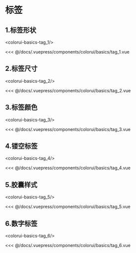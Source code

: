 # 标签


## 1.标签形状

<baseComponent-codeBox
  title=""
  description=""
  onlineLink="">
  <colorui-basics-tag_1/>
  <!-- 这里直接设置 引入的展示代码 ；注意引入代码一定不能缩进！！！否则不能生效！-->
  <highlight-code slot="codeText" lang="vue">
<<< @/docs/.vuepress/components/colorui/basics/tag_1.vue
  </highlight-code>
</baseComponent-codeBox>


## 2.标签尺寸

<baseComponent-codeBox
  title=""
  description=""
  onlineLink="">
  <colorui-basics-tag_2/>
  <!-- 这里直接设置 引入的展示代码 ；注意引入代码一定不能缩进！！！否则不能生效！-->
  <highlight-code slot="codeText" lang="vue">
<<< @/docs/.vuepress/components/colorui/basics/tag_2.vue
  </highlight-code>
</baseComponent-codeBox>

## 3.标签颜色

<baseComponent-codeBox
  title=""
  description=""
  onlineLink="">
  <colorui-basics-tag_3/>
  <!-- 这里直接设置 引入的展示代码 ；注意引入代码一定不能缩进！！！否则不能生效！-->
  <highlight-code slot="codeText" lang="vue">
<<< @/docs/.vuepress/components/colorui/basics/tag_3.vue
  </highlight-code>
</baseComponent-codeBox>

## 4.镂空标签

<baseComponent-codeBox
  title=""
  description=""
  onlineLink="">
  <colorui-basics-tag_4/>
  <!-- 这里直接设置 引入的展示代码 ；注意引入代码一定不能缩进！！！否则不能生效！-->
  <highlight-code slot="codeText" lang="vue">
<<< @/docs/.vuepress/components/colorui/basics/tag_4.vue
  </highlight-code>
</baseComponent-codeBox>

## 5.胶囊样式

<baseComponent-codeBox
  title=""
  description=""
  onlineLink="">
  <colorui-basics-tag_5/>
  <!-- 这里直接设置 引入的展示代码 ；注意引入代码一定不能缩进！！！否则不能生效！-->
  <highlight-code slot="codeText" lang="vue">
<<< @/docs/.vuepress/components/colorui/basics/tag_5.vue
  </highlight-code>
</baseComponent-codeBox>

## 6.数字标签

<baseComponent-codeBox
  title=""
  description=""
  onlineLink="">
  <colorui-basics-tag_6/>
  <!-- 这里直接设置 引入的展示代码 ；注意引入代码一定不能缩进！！！否则不能生效！-->
  <highlight-code slot="codeText" lang="vue">
<<< @/docs/.vuepress/components/colorui/basics/tag_6.vue
  </highlight-code>
</baseComponent-codeBox>